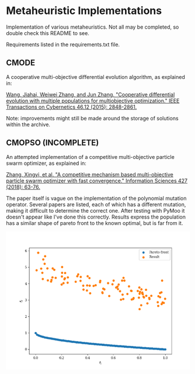 # Metaheuristic Implementations #

Implementation of various metaheuristics. Not all may be completed, so double check this README to see.

Requirements listed in the requirements.txt file.

## CMODE ##

A cooperative multi-objective differential evolution algorithm, as explained in:

[Wang, Jiahai, Weiwei Zhang, and Jun Zhang.
"Cooperative differential evolution with multiple populations for multiobjective optimization."
IEEE Transactions on Cybernetics 46.12 (2015): 2848-2861.](https://www.doi.org/10.1109/TCYB.2015.2490669)

Note: improvements might still be made around the storage of solutions within the archive.

## CMOPSO (INCOMPLETE) ##

An attempted implementation of a competitive multi-objective particle swarm optimizer, as explained in:

[Zhang, Xingyi, et al. 
"A competitive mechanism based multi-objective particle swarm optimizer with fast convergence." 
Information Sciences 427 (2018): 63-76.](https://doi.org/10.1016/j.ins.2017.10.037)

The paper itself is vague on the implementation of the polynomial mutation operator. Several papers are listed,
each of which has a different mutation, making it difficult to determine the correct one. After testing with PyMoo
it doesn't appear like I've done this correctly. Results express the population has a similar shape of pareto front
to the known optimal, but is far from it.

![CMOPSO Pareto](images/CMOPSO-front.png)

